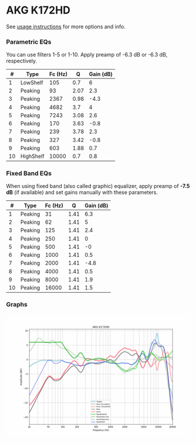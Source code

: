 # AKG K172HD
See [usage instructions](https://github.com/jaakkopasanen/AutoEq#usage) for more options and info.

### Parametric EQs
You can use filters 1-5 or 1-10. Apply preamp of -6.3 dB or -6.3 dB, respectively.

|   # | Type      |   Fc (Hz) |    Q |   Gain (dB) |
|-----|-----------|-----------|------|-------------|
|   1 | LowShelf  |       105 | 0.7  |         6   |
|   2 | Peaking   |        93 | 2.07 |         2.3 |
|   3 | Peaking   |      2367 | 0.98 |        -4.3 |
|   4 | Peaking   |      4682 | 3.7  |         4   |
|   5 | Peaking   |      7243 | 3.08 |         2.6 |
|   6 | Peaking   |       170 | 3.63 |        -0.8 |
|   7 | Peaking   |       239 | 3.78 |         2.3 |
|   8 | Peaking   |       327 | 3.42 |        -0.8 |
|   9 | Peaking   |       603 | 1.88 |         0.7 |
|  10 | HighShelf |     10000 | 0.7  |         0.8 |

### Fixed Band EQs
When using fixed band (also called graphic) equalizer, apply preamp of **-7.5 dB** (if available) and set gains manually with these parameters.

|   # | Type    |   Fc (Hz) |    Q |   Gain (dB) |
|-----|---------|-----------|------|-------------|
|   1 | Peaking |        31 | 1.41 |         6.3 |
|   2 | Peaking |        62 | 1.41 |         5   |
|   3 | Peaking |       125 | 1.41 |         2.4 |
|   4 | Peaking |       250 | 1.41 |         0   |
|   5 | Peaking |       500 | 1.41 |        -0   |
|   6 | Peaking |      1000 | 1.41 |         0.5 |
|   7 | Peaking |      2000 | 1.41 |        -4.8 |
|   8 | Peaking |      4000 | 1.41 |         0.5 |
|   9 | Peaking |      8000 | 1.41 |         1.9 |
|  10 | Peaking |     16000 | 1.41 |         1.5 |

### Graphs
![](./AKG%20K172HD.png)
